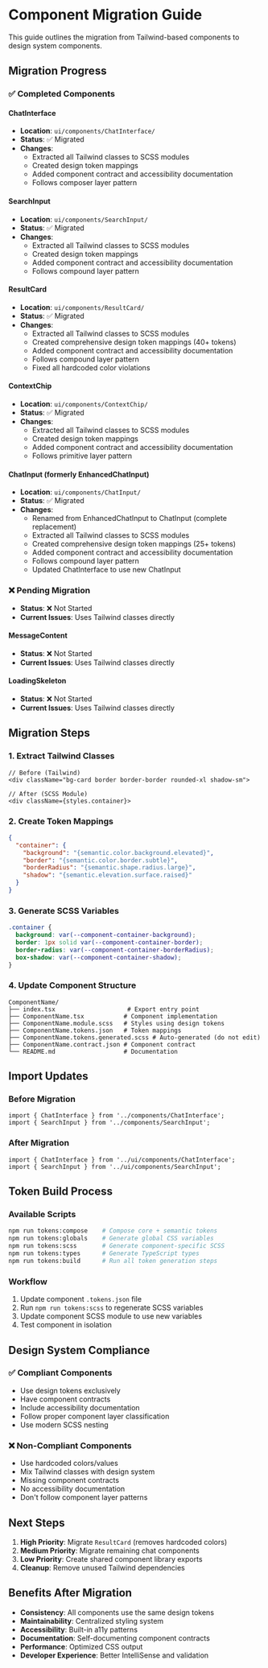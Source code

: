 # Component Migration Guide

This guide outlines the migration from Tailwind-based components to design system components.

## Migration Progress

### ✅ Completed Components

#### ChatInterface
- **Location**: `ui/components/ChatInterface/`
- **Status**: ✅ Migrated
- **Changes**:
  - Extracted all Tailwind classes to SCSS modules
  - Created design token mappings
  - Added component contract and accessibility documentation
  - Follows composer layer pattern

#### SearchInput  
- **Location**: `ui/components/SearchInput/`
- **Status**: ✅ Migrated
- **Changes**:
  - Extracted all Tailwind classes to SCSS modules
  - Created design token mappings
  - Added component contract and accessibility documentation
  - Follows compound layer pattern

#### ResultCard
- **Location**: `ui/components/ResultCard/`
- **Status**: ✅ Migrated
- **Changes**:
  - Extracted all Tailwind classes to SCSS modules
  - Created comprehensive design token mappings (40+ tokens)
  - Added component contract and accessibility documentation
  - Follows compound layer pattern
  - Fixed all hardcoded color violations

#### ContextChip
- **Location**: `ui/components/ContextChip/`
- **Status**: ✅ Migrated
- **Changes**:
  - Extracted all Tailwind classes to SCSS modules
  - Created design token mappings
  - Added component contract and accessibility documentation
  - Follows primitive layer pattern

#### ChatInput (formerly EnhancedChatInput)
- **Location**: `ui/components/ChatInput/`
- **Status**: ✅ Migrated
- **Changes**:
  - Renamed from EnhancedChatInput to ChatInput (complete replacement)
  - Extracted all Tailwind classes to SCSS modules
  - Created comprehensive design token mappings (25+ tokens)
  - Added component contract and accessibility documentation
  - Follows compound layer pattern
  - Updated ChatInterface to use new ChatInput

### ❌ Pending Migration
- **Status**: ❌ Not Started
- **Current Issues**: Uses Tailwind classes directly


#### MessageContent
- **Status**: ❌ Not Started
- **Current Issues**: Uses Tailwind classes directly

#### LoadingSkeleton
- **Status**: ❌ Not Started
- **Current Issues**: Uses Tailwind classes directly

## Migration Steps

### 1. Extract Tailwind Classes
```tsx
// Before (Tailwind)
<div className="bg-card border border-border rounded-xl shadow-sm">

// After (SCSS Module)
<div className={styles.container}>
```

### 2. Create Token Mappings
```json
{
  "container": {
    "background": "{semantic.color.background.elevated}",
    "border": "{semantic.color.border.subtle}",
    "borderRadius": "{semantic.shape.radius.large}",
    "shadow": "{semantic.elevation.surface.raised}"
  }
}
```

### 3. Generate SCSS Variables
```scss
.container {
  background: var(--component-container-background);
  border: 1px solid var(--component-container-border);
  border-radius: var(--component-container-borderRadius);
  box-shadow: var(--component-container-shadow);
}
```

### 4. Update Component Structure
```
ComponentName/
├── index.tsx                    # Export entry point
├── ComponentName.tsx           # Component implementation
├── ComponentName.module.scss   # Styles using design tokens
├── ComponentName.tokens.json   # Token mappings
├── ComponentName.tokens.generated.scss # Auto-generated (do not edit)
├── ComponentName.contract.json # Component contract
└── README.md                   # Documentation
```

## Import Updates

### Before Migration
```tsx
import { ChatInterface } from '../components/ChatInterface';
import { SearchInput } from '../components/SearchInput';
```

### After Migration
```tsx
import { ChatInterface } from '../ui/components/ChatInterface';
import { SearchInput } from '../ui/components/SearchInput';
```

## Token Build Process

### Available Scripts
```bash
npm run tokens:compose    # Compose core + semantic tokens
npm run tokens:globals    # Generate global CSS variables
npm run tokens:scss       # Generate component-specific SCSS
npm run tokens:types      # Generate TypeScript types
npm run tokens:build      # Run all token generation steps
```

### Workflow
1. Update component `.tokens.json` file
2. Run `npm run tokens:scss` to regenerate SCSS variables
3. Update component SCSS module to use new variables
4. Test component in isolation

## Design System Compliance

### ✅ Compliant Components
- Use design tokens exclusively
- Have component contracts
- Include accessibility documentation
- Follow proper component layer classification
- Use modern SCSS nesting

### ❌ Non-Compliant Components
- Use hardcoded colors/values
- Mix Tailwind classes with design system
- Missing component contracts
- No accessibility documentation
- Don't follow component layer patterns

## Next Steps

1. **High Priority**: Migrate `ResultCard` (removes hardcoded colors)
2. **Medium Priority**: Migrate remaining chat components
3. **Low Priority**: Create shared component library exports
4. **Cleanup**: Remove unused Tailwind dependencies

## Benefits After Migration

- **Consistency**: All components use the same design tokens
- **Maintainability**: Centralized styling system
- **Accessibility**: Built-in a11y patterns
- **Documentation**: Self-documenting component contracts
- **Performance**: Optimized CSS output
- **Developer Experience**: Better IntelliSense and validation
